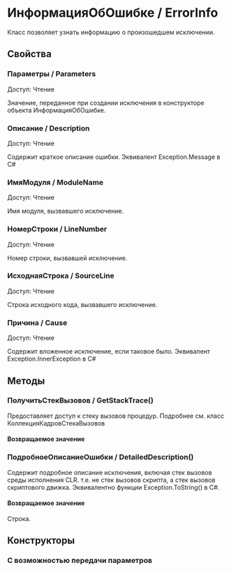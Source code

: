 
# ИнформацияОбОшибке / ErrorInfo

    
    
Класс позволяет узнать информацию о произошедшем исключении.


  
  
## Свойства
    
### Параметры / Parameters
Доступ: Чтение
    
    
Значение, переданное при создании исключения в конструкторе объекта ИнформацияОбОшибке.


  
  
### Описание / Description
Доступ: Чтение
    
    
Содержит краткое описание ошибки. Эквивалент Exception.Message в C#


  
  
### ИмяМодуля / ModuleName
Доступ: Чтение
    
    
Имя модуля, вызвавшего исключение.


  
  
### НомерСтроки / LineNumber
Доступ: Чтение
    
    
Номер строки, вызвавшей исключение.


  
  
### ИсходнаяСтрока / SourceLine
Доступ: Чтение
    
    
Строка исходного кода, вызвавшего исключение.


  
  
### Причина / Cause
Доступ: Чтение
    
    
Содержит вложенное исключение, если таковое было. Эквивалент Exception.InnerException в C#


  
  
## Методы
    
### ПолучитьСтекВызовов / GetStackTrace()
    
    
    
Предоставляет доступ к стеку вызовов процедур.
Подробнее см. класс КоллекцияКадровСтекаВызовов


  
  
#### Возвращаемое значение

### ПодробноеОписаниеОшибки / DetailedDescription()
    
    
    
Содержит подробное описание исключения, включая стек вызовов среды исполнения CLR.
т.е. не стек вызовов скрипта, а стек вызовов скриптового движка.
Эквивалентно функции Exception.ToString() в C#.


  
  
#### Возвращаемое значение

Строка.

  
## Конструкторы

  
### С возможностью передачи параметров